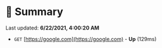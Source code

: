 # 📖 Summary
Last updated: **6/22/2021, 4:00:20 AM**

- `GET` [https://google.com](https://google.com) - **Up** (129ms)
